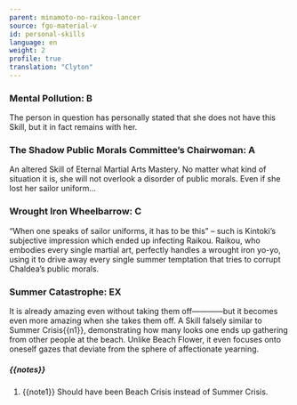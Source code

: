 ```yaml
---
parent: minamoto-no-raikou-lancer
source: fgo-material-v
id: personal-skills
language: en
weight: 2
profile: true
translation: "Clyton"
---
```


### Mental Pollution: B

The person in question has personally stated that she does not have this Skill, but it in fact remains with her.

### The Shadow Public Morals Committee’s Chairwoman: A

An altered Skill of Eternal Martial Arts Mastery.
No matter what kind of situation it is, she will not overlook a disorder of public morals. Even if she lost her sailor uniform…

### Wrought Iron Wheelbarrow: C

“When one speaks of sailor uniforms, it has to be this” – such is Kintoki’s subjective impression which ended up infecting Raikou. Raikou, who embodies every single martial art, perfectly handles a wrought iron yo-yo, using it to drive away every single summer temptation that tries to corrupt Chaldea’s public morals.

### Summer Catastrophe: EX

It is already amazing even without taking them off————but it becomes even more amazing when she takes them off.
A Skill falsely similar to Summer Crisis{{n1}}, demonstrating how many looks one ends up gathering from other people at the beach. Unlike Beach Flower, it even focuses onto oneself gazes that deviate from the sphere of affectionate yearning.

##### {{notes}}

1. {{note1}} Should have been Beach Crisis instead of Summer Crisis.
